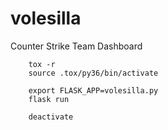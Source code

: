 volesilla
=========

Counter Strike Team Dashboard

        tox -r
        source .tox/py36/bin/activate

        export FLASK_APP=volesilla.py
        flask run

        deactivate

